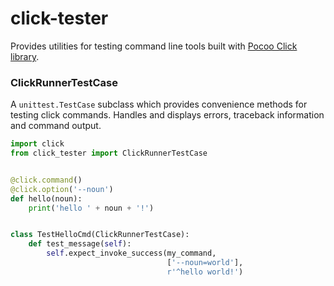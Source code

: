# click-tester

Provides utilities for testing command line tools built with [Pocoo Click library](http://click.pocoo.org/6/).

### ClickRunnerTestCase

A `unittest.TestCase` subclass which provides convenience methods for testing click commands.
Handles and displays errors, traceback information and command output.

```python
import click
from click_tester import ClickRunnerTestCase


@click.command()
@click.option('--noun')
def hello(noun):
    print('hello ' + noun + '!')


class TestHelloCmd(ClickRunnerTestCase):
    def test_message(self):
        self.expect_invoke_success(my_command,
                                   ['--noun=world'],
                                   r'^hello world!')
```
